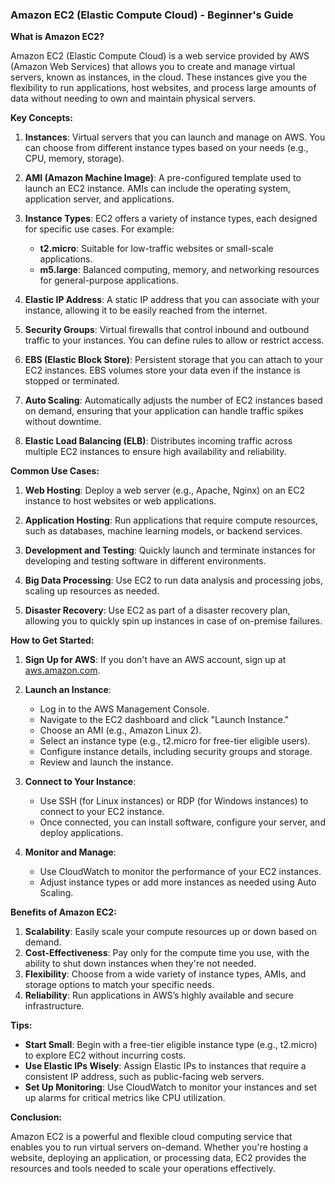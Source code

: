 ### Amazon EC2 (Elastic Compute Cloud) - Beginner's Guide

**What is Amazon EC2?**

Amazon EC2 (Elastic Compute Cloud) is a web service provided by AWS (Amazon Web Services) that allows you to create and manage virtual servers, known as instances, in the cloud. These instances give you the flexibility to run applications, host websites, and process large amounts of data without needing to own and maintain physical servers.

**Key Concepts:**

1. **Instances**: Virtual servers that you can launch and manage on AWS. You can choose from different instance types based on your needs (e.g., CPU, memory, storage).

2. **AMI (Amazon Machine Image)**: A pre-configured template used to launch an EC2 instance. AMIs can include the operating system, application server, and applications.

3. **Instance Types**: EC2 offers a variety of instance types, each designed for specific use cases. For example:
   - **t2.micro**: Suitable for low-traffic websites or small-scale applications.
   - **m5.large**: Balanced computing, memory, and networking resources for general-purpose applications.

4. **Elastic IP Address**: A static IP address that you can associate with your instance, allowing it to be easily reached from the internet.

5. **Security Groups**: Virtual firewalls that control inbound and outbound traffic to your instances. You can define rules to allow or restrict access.

6. **EBS (Elastic Block Store)**: Persistent storage that you can attach to your EC2 instances. EBS volumes store your data even if the instance is stopped or terminated.

7. **Auto Scaling**: Automatically adjusts the number of EC2 instances based on demand, ensuring that your application can handle traffic spikes without downtime.

8. **Elastic Load Balancing (ELB)**: Distributes incoming traffic across multiple EC2 instances to ensure high availability and reliability.

**Common Use Cases:**

1. **Web Hosting**: Deploy a web server (e.g., Apache, Nginx) on an EC2 instance to host websites or web applications.

2. **Application Hosting**: Run applications that require compute resources, such as databases, machine learning models, or backend services.

3. **Development and Testing**: Quickly launch and terminate instances for developing and testing software in different environments.

4. **Big Data Processing**: Use EC2 to run data analysis and processing jobs, scaling up resources as needed.

5. **Disaster Recovery**: Use EC2 as part of a disaster recovery plan, allowing you to quickly spin up instances in case of on-premise failures.

**How to Get Started:**

1. **Sign Up for AWS**: If you don't have an AWS account, sign up at [aws.amazon.com](https://aws.amazon.com).

2. **Launch an Instance**:
   - Log in to the AWS Management Console.
   - Navigate to the EC2 dashboard and click "Launch Instance."
   - Choose an AMI (e.g., Amazon Linux 2).
   - Select an instance type (e.g., t2.micro for free-tier eligible users).
   - Configure instance details, including security groups and storage.
   - Review and launch the instance.

3. **Connect to Your Instance**: 
   - Use SSH (for Linux instances) or RDP (for Windows instances) to connect to your EC2 instance.
   - Once connected, you can install software, configure your server, and deploy applications.

4. **Monitor and Manage**:
   - Use CloudWatch to monitor the performance of your EC2 instances.
   - Adjust instance types or add more instances as needed using Auto Scaling.

**Benefits of Amazon EC2:**

1. **Scalability**: Easily scale your compute resources up or down based on demand.
2. **Cost-Effectiveness**: Pay only for the compute time you use, with the ability to shut down instances when they're not needed.
3. **Flexibility**: Choose from a wide variety of instance types, AMIs, and storage options to match your specific needs.
4. **Reliability**: Run applications in AWS’s highly available and secure infrastructure.

**Tips:**

- **Start Small**: Begin with a free-tier eligible instance type (e.g., t2.micro) to explore EC2 without incurring costs.
- **Use Elastic IPs Wisely**: Assign Elastic IPs to instances that require a consistent IP address, such as public-facing web servers.
- **Set Up Monitoring**: Use CloudWatch to monitor your instances and set up alarms for critical metrics like CPU utilization.

**Conclusion:**

Amazon EC2 is a powerful and flexible cloud computing service that enables you to run virtual servers on-demand. Whether you're hosting a website, deploying an application, or processing data, EC2 provides the resources and tools needed to scale your operations effectively.
